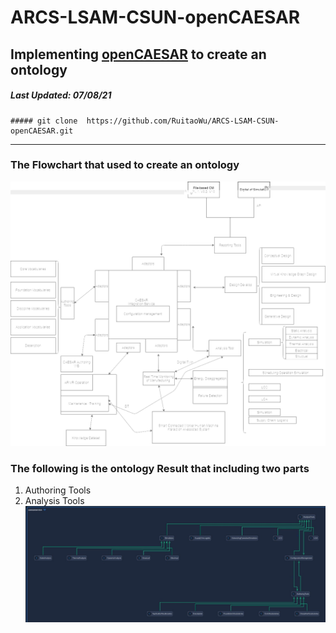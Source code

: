 # ARCS-LSAM-CSUN-openCAESAR
## Implementing [openCAESAR](https://github.com/opencaesar) to create an ontology
##### *Last Updated: 07/08/21*
```
##### git clone  https://github.com/RuitaoWu/ARCS-LSAM-CSUN-openCAESAR.git
```
---
### The Flowchart that used to create an ontology
![Flowchart](https://github.com/RuitaoWu/ARCS-LSAM-CSUN-openCAESAR/blob/main/image/uml.jpg)
### The following is the ontology Result that including two parts
1. Authoring Tools
2. Analysis Tools
![Result](https://github.com/RuitaoWu/ARCS-LSAM-CSUN-openCAESAR/blob/main/image/oml-demo-1.jpg)
